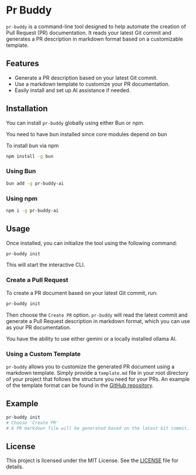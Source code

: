 # Pr Buddy

`pr-buddy` is a command-line tool designed to help automate the creation of Pull Request (PR) documentation. It reads your latest Git commit and generates a PR description in markdown format based on a customizable template.

## Features

- Generate a PR description based on your latest Git commit.
- Use a markdown template to customize your PR documentation.
- Easily install and set up AI assistance if needed.

## Installation

You can install `pr-buddy` globally using either Bun or npm.

You need to have bun installed since core modules depend on bun

To install bun via npm 

```bash
npm install -g bun
```

### Using Bun

```bash
bun add -g pr-buddy-ai
```

### Using npm

```bash
npm i -g pr-buddy-ai
```

## Usage

Once installed, you can initialize the tool using the following command:

```bash
pr-buddy init
```

This will start the interactive CLI.

### Create a Pull Request

To create a PR document based on your latest Git commit, run:

```bash
pr-buddy init
```

Then choose the `Create PR` option. `pr-buddy` will read the latest commit and generate a Pull Request description in markdown format, which you can use as your PR documentation.

You have the ability to use either gemini or a locally installed ollama AI.

### Using a Custom Template

`pr-buddy` allows you to customize the generated PR document using a markdown template. Simply provide a `template.md` file in your root directory of your project that follows the structure you need for your PRs. An example of the template format can be found in the [GitHub repository](#).

## Example

```bash
pr-buddy init
# Choose 'Create PR'
# A PR markdown file will be generated based on the latest Git commit.
```

## License

This project is licensed under the MIT License. See the [LICENSE](./LICENSE) file for details.
